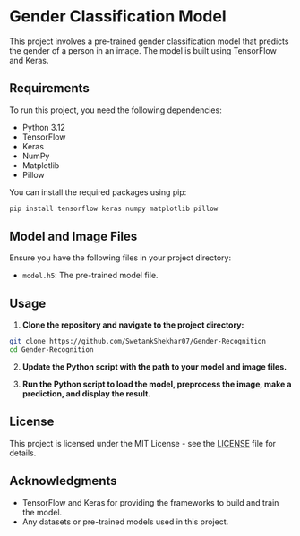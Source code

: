 # Gender Classification Model

This project involves a pre-trained gender classification model that predicts the gender of a person in an image. The model is built using TensorFlow and Keras.

## Requirements

To run this project, you need the following dependencies:
- Python 3.12
- TensorFlow
- Keras
- NumPy
- Matplotlib
- Pillow

You can install the required packages using pip:

```bash
pip install tensorflow keras numpy matplotlib pillow
```

## Model and Image Files

Ensure you have the following files in your project directory:
- `model.h5`: The pre-trained model file.

## Usage

1. **Clone the repository and navigate to the project directory:**

```bash
git clone https://github.com/SwetankShekhar07/Gender-Recognition
cd Gender-Recognition
```

2. **Update the Python script with the path to your model and image files.**

3. **Run the Python script to load the model, preprocess the image, make a prediction, and display the result.**

## License

This project is licensed under the MIT License - see the [LICENSE](LICENSE) file for details.

## Acknowledgments

- TensorFlow and Keras for providing the frameworks to build and train the model.
- Any datasets or pre-trained models used in this project.
